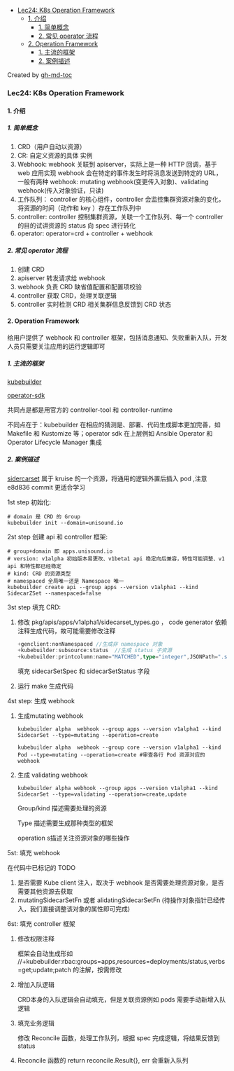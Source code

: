 * [Lec24: K8s Operation  Framework](#lec24-k8s-operation--framework)
   * [1. 介绍](#1-介绍)
      * [1. 简单概念](#1-简单概念)
      * [2. 常见 operator 流程](#2-常见-operator-流程)
   * [2. Operation Framework](#2-operation-framework)
      * [1. 主流的框架](#1-主流的框架)
      * [2. 案例描述](#2-案例描述)

Created by [gh-md-toc](https://github.com/ekalinin/github-markdown-toc)

### Lec24: K8s Operation  Framework

#### 1. 介绍

##### 1. 简单概念

1. CRD（用户自动以资源）
2. CR: 自定义资源的具体 实例
3. Webhook: webhook 关联到 apiserver，实际上是一种 HTTP 回调，基于 web 应用实现 webhook 会在特定的事件发生时将消息发送到特定的 URL，一般有两种 webhook: mutating webhook(变更传入对象)、validating webhook(传入对象验证，只读)
4. 工作队列： controller 的核心组件，controller 会监控集群资源对象的变化，将资源的时间（动作和 key ）存在工作队列中
5. controller: controller 控制集群资源，关联一个工作队列、每一个 controller 的目的试讲资源的 status 向 spec 进行转化
6. operator: operator=crd + controller + webhook

##### 2. 常见 operator 流程

1. 创建 CRD
2. apiserver 转发请求给 webhook
3. webhook 负责 CRD 缺省值配置和配置项校验
4. controller 获取 CRD，处理关联逻辑
5. controller 实时检测 CRD 相关集群信息反馈到 CRD 状态

#### 2. Operation Framework

给用户提供了 webhook 和 controller 框架，包括消息通知、失败重新入队，开发人员只需要关注应用的运行逻辑即可

##### 1. 主流的框架

[kubebuilder](https://github.com/kubernetes-sigs/kubebuilder)

[operator-sdk](https://github.com/operator-framework/operator-sdk)

共同点是都是用官方的 controller-tool 和 controller-runtime

不同点在于：kubebuilder 在相应的猜测是、部署、代码生成脚本更加完善，如 Makefile 和 Kustomize 等；operator sdk 在上层例如 Ansible Operator 和 Operator Lifecycle Manager 集成

##### 2. 案例描述

[sidercarset](https://github.com/openkruise/kruise/blob/master/pkg/apis/apps/v1alpha1/sidecarset_types.go) 属于 kruise 的一个资源，将通用的逻辑外置后插入 pod ,注意 e8d836 commit 更适合学习

1st step 初始化:

```shell
# domain 是 CRD 的 Group
kubebuilder init --domain=unisound.io
```

2st step 创建 api 和 controller 框架:

```shell
# group+domain 即 apps.unisound.io
# version: v1alpha 初始版本易更改、v1beta1 api 稳定向后兼容，特性可能调整、v1 api 和特性都已经稳定
# kind: CRD 的资源类型
# namespaced 全局唯一还是 Namespace 唯一
kubebuilder create api --group apps --version v1alpha1 --kind SidecarZSet --namespaced=false
```

3st step 填充 CRD:

1. 修改 pkg/apis/apps/v1alpha1/sidecarset_types.go ， code generator 依赖注释生成代码，故可能需要修改注释

   ```go
   +genclient:nonNamespaced //生成非 namespace 对象
   +kubebuilder:subsource:status  //生成 status 子资源
   +kubebuilder:printcolumn:name="MATCHED",type="integer",JSONPath=".status.matchedPods",description="xxx": kubectl get sidecarset 
   ```

   填充 sidecarSetSpec 和 sidecarSetStatus 字段

2. 运行 make 生成代码

4st step: 生成 webhook

1. 生成mutating webhook

   ```shell
   kubebuilder alpha  webhook --group apps --version v1alpha1 --kind SidecarSet --type=mutating --operation=create
   
   kubebuilder alpha  webhook --group core --version v1alpha1 --kind Pod --type=mutating --operation=create #审查各行 Pod 资源对应的 webhook
   ```

2. 生成 validating webhook

   ```shell
   kubebuilder alpha webhook --group apps --version v1alpha1 --kind SidecarSet --type=validating --operation=create,update
   ```

   Group/kind 描述需要处理的资源

   Type 描述需要生成那种类型的框架

   operation s描述关注资源对象的哪些操作

5st: 填充 webhook

在代码中已标记的 TODO

1. 是否需要 Kube client 注入，取决于  webhook 是否需要处理资源对象，是否需要其他资源去获取
2. mutatingSidecarSetFn 或者 alidatingSidecarSetFn (待操作对象指针已经传入，我们直接调整该对象的属性即可完成)

6st: 填充 controller 框架

1. 修改权限注释

   框架会自动生成形如 //+kubebuilder:rbac:groups=apps,resources=deployments/status,verbs=get;update;patch 的注解，按需修改

2. 增加入队逻辑

   CRD本身的入队逻辑会自动填充，但是关联资源例如 pods 需要手动新增入队逻辑

3. 填充业务逻辑

   修改 Reconcile 函数，处理工作队列，根据 spec 完成逻辑，将结果反馈到 status

4. Reconcile 函数的 return reconcile.Result{}, err 会重新入队列

